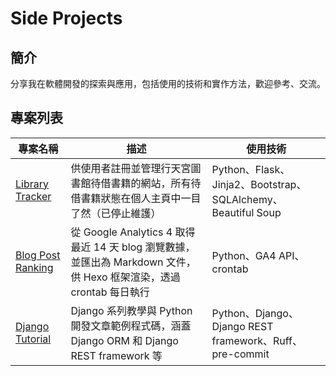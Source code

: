 # Side Projects

## 簡介
分享我在軟體開發的探索與應用，包括使用的技術和實作方法，歡迎參考、交流。

## 專案列表

| 專案名稱 | 描述 | 使用技術 |
|----------|------|----------|
| [Library Tracker](https://github.com/kyomind/library-tracker) | 供使用者註冊並管理行天宮圖書館待借書籍的網站，所有待借書籍狀態在個人主頁中一目了然（已停止維護） | Python、Flask、Jinja2、Bootstrap、SQLAlchemy、Beautiful Soup |
| [Blog Post Ranking](https://github.com/kyomind/blog-post-ranking) | 從 Google Analytics 4 取得最近 14 天 blog 瀏覽數據，並匯出為 Markdown 文件，供 Hexo 框架渲染，透過 crontab 每日執行 | Python、GA4 API、crontab |
| [Django Tutorial](https://github.com/kyomind/Django-Tutorial) | Django 系列教學與 Python 開發文章範例程式碼，涵蓋 Django ORM 和 Django REST framework 等 | Python、Django、Django REST framework、Ruff、pre-commit |
